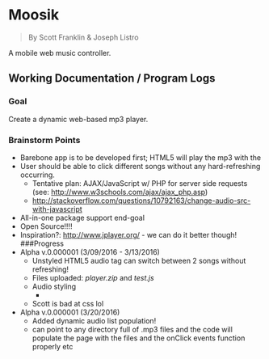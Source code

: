 # Moosik
> By Scott Franklin & Joseph Listro

A mobile web music controller.
## Working Documentation / Program Logs
### Goal
Create a dynamic web-based mp3 player.
### Brainstorm Points
* Barebone app is to be developed first; HTML5 will play the mp3 with the <audio> tag (see: http://www.w3schools.com/html/html5_audio.asp)
* User should be able to click different songs without any hard-refreshing occurring.
  * Tentative plan: AJAX/JavaScript w/ PHP for server side requests (see: http://www.w3schools.com/ajax/ajax_php.asp) 
  * http://stackoverflow.com/questions/10792163/change-audio-src-with-javascript
* All-in-one package support end-goal
* Open Source!!!!
* Inspiration?: http://www.jplayer.org/ - we can do it better though!
###Progress
* Alpha v.0.000001 (3/09/2016 - 3/13/2016)
  * Unstyled HTML5 audio tag can switch between 2 songs without refreshing!
  * Files uploaded: *player.zip* and *test.js*
  * Audio styling
    * <audio> html5 tag is really cool: https://gist.github.com/afabbro/3759334
  * Scott is bad at css lol
* Alpha v.0.000001 (3/20/2016)
  * Added dynamic audio list population!
  * can point to any directory full of .mp3 files and the code will populate the page with the files and the onClick events function properly etc
